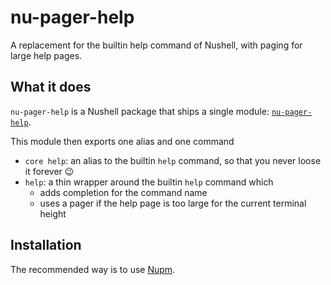 # nu-pager-help

A replacement for the builtin help command of Nushell, with paging for large help pages.

## What it does

`nu-pager-help` is a Nushell package that ships a single module: [`nu-pager-help`](nu-pager-help/mod.nu).

This module then exports one alias and one command
- `core help`: an alias to the builtin `help` command, so that you never loose it forever :wink:
- `help`: a thin wrapper around the builtin `help` command which
  - adds completion for the command name
  - uses a pager if the help page is too large for the current terminal height

## Installation
The recommended way is to use [Nupm](https://github.com/nushell/nupm).
